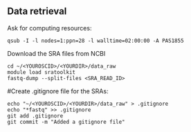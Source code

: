 ## Data retrieval

Ask for computing resources:

```
qsub -I -l nodes=1:ppn=28 -l walltime=02:00:00 -A PAS1855
```
Download the SRA files from NCBI
```
cd ~/<YOUROSCID>/<YOURDIR>/data_raw
module load sratoolkit
fastq-dump --split-files <SRA_READ_ID>
```
#Create .gitignore file for the SRAs:

```
echo "~/<YOUROSCID>/<YOURDIR>/data_raw" > .gitignore
echo "*fastq" >> .gitignore
git add .gitignore
git commit -m "Added a gitignore file"
```
